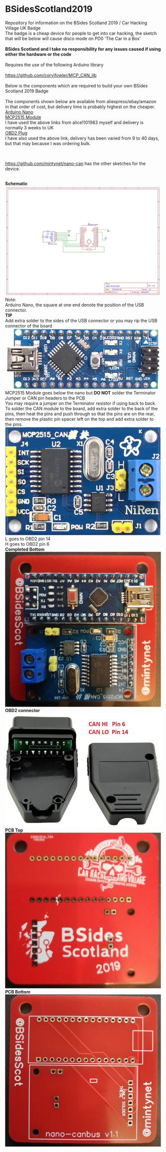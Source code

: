 # BSidesScotland2019
Repository for information on the BSides Scotland 2019 / Car Hacking Village UK Badge
<br>The badge is a cheap device for people to get into car hacking, the sketch that will be below will cause disco mode on PD0 'The Car in a Box'
<br><br><b>BSides Scotland and I take no responsibility for any issues caused if using either the hardware or the code</b>
<br><br>Requires the use of the following Arduino library
<br><br>https://github.com/coryjfowler/MCP_CAN_lib
<br><br>Below is the components which are required to build your own BSides Scotland 2019 Badge
<br><br>The components shown below are available from aliexpress/ebay/amazon in that order of cost, but delivery time is probably highest on the cheaper.
<br>[Arduino Nano](https://www.ebay.co.uk/itm/USB-Nano-V3-0-ATMEGA328P-CH340G-5V-16M-Micro-Controller-Board-For-Arduino/201649419996)
<br>[MCP2515 Module](https://www.ebay.co.uk/itm/For-Arduino-MCP2515-CAN-Bus-Module-TJA1050-Receiver-SPI-Module/311520457612)
<br>I have used the above links from alice1101983 myself and delivery is normally 3 weeks to UK
<br>[OBD2 Plug](https://www.aliexpress.com/item/Car-Diagnostic-Tool-OBD-Male-Plug-16Pin-OBD2-Connector-OBD-2-16-Pin-OBD-II-Adaptor/32790225414.html)
<br>I have also used the above link, delivery has been varied from 9 to 40 days, but that may because I was ordering bulk.

<br><br>https://github.com/mintynet/nano-can has the other sketches for the device.

<br><b>Schematic</b>
![PCB Schematic](Schematic_nano-can-pcb.png)
Note:
<br>Arduino Nano, the square at one end denote the position of the USB connector.
<br><b>TIP</b><br>Add extra solder to the sides of the USB connector or you may rip the USB connector of the board
![Arduino Nano](arduino-nano.jpg)
<br>MCP2515 Module goes below the nano but <b>DO NOT</b> solder the Terminator Jumper or CAN pin headers to the PCB
<br>You may require a jumper on the Terminator resistor if using back to back.
<br>To solder the CAN module to the board, add extra solder to the back of the pins, then heat the pins and push through so that the pins are on the rear, then remove the plastic pin spacer left on the top and add extra solder to the pins.
![MCP2515](mcp2515.JPG)
<br>L goes to OBD2 pin 14
<br>H goes to OBD2 pin 6
<br><b>Completed Bottom</b>
![Completed BOTTOM](bottom-complete.jpg)
<br><b>OBD2 connector</b>
![OBD2 connector](obd2-connector.jpg)
<br><b>PCB Top</b><br>
![PCB TOP](top-pcb.jpg)
<br><b>PCB Bottom</b><br>
![PCB BOTTOM](bottom-pcb.jpg)
